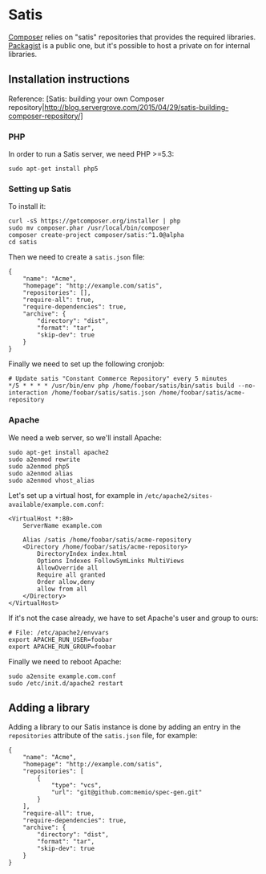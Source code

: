 # Satis

[Composer](https://getcomposer.org/) relies on "satis" repositories that provides the required libraries.
[Packagist](https://packagist.org/) is a public one, but it's possible to host a private on for internal libraries.

## Installation instructions

Reference: [Satis: building your own Composer repository|http://blog.servergrove.com/2015/04/29/satis-building-composer-repository/]

### PHP

In order to run a Satis server, we need PHP >=5.3:

    sudo apt-get install php5

### Setting up Satis

To install it:

    curl -sS https://getcomposer.org/installer | php
    sudo mv composer.phar /usr/local/bin/composer
    composer create-project composer/satis:^1.0@alpha
    cd satis

Then we need to create a `satis.json` file:

```
{
    "name": "Acme",
    "homepage": "http://example.com/satis",
    "repositories": [],
    "require-all": true,
    "require-dependencies": true,
    "archive": {
        "directory": "dist",
        "format": "tar",
        "skip-dev": true
    }
}
```

Finally we need to set up the following cronjob:

```
# Update satis "Constant Commerce Repository" every 5 minutes
*/5 * * * * /usr/bin/env php /home/foobar/satis/bin/satis build --no-interaction /home/foobar/satis/satis.json /home/foobar/satis/acme-repository
```

### Apache

We need a web server, so we'll install Apache:

    sudo apt-get install apache2
    sudo a2enmod rewrite
    sudo a2enmod php5
    sudo a2enmod alias
    sudo a2enmod vhost_alias

Let's set up a virtual host, for example in `/etc/apache2/sites-available/example.com.conf`:

```
<VirtualHost *:80>
    ServerName example.com

    Alias /satis /home/foobar/satis/acme-repository
    <Directory /home/foobar/satis/acme-repository>
        DirectoryIndex index.html
        Options Indexes FollowSymLinks MultiViews
        AllowOverride all
        Require all granted
        Order allow,deny
        allow from all
    </Directory>
</VirtualHost>
```

If it's not the case already, we have to set Apache's user and group to ours:

```
# File: /etc/apache2/envvars
export APACHE_RUN_USER=foobar
export APACHE_RUN_GROUP=foobar
```

Finally we need to reboot Apache:

    sudo a2ensite example.com.conf
    sudo /etc/init.d/apache2 restart

## Adding a library

Adding a library to our Satis instance is done by adding an entry in the `repositories` attribute of the
`satis.json` file, for example:

```
{
    "name": "Acme",
    "homepage": "http://example.com/satis",
    "repositories": [
        {
            "type": "vcs",
            "url": "git@github.com:memio/spec-gen.git"
        }
    ],
    "require-all": true,
    "require-dependencies": true,
    "archive": {
        "directory": "dist",
        "format": "tar",
        "skip-dev": true
    }
}
```
